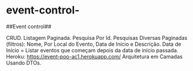 # event-control-

##Event control##

CRUD.
Listagem Paginada.
Pesquisa Por Id.
Pesquisas Diversas Paginadas (filtros): Nome, Por Local do Evento, Data de Início e Descrição.
Data de Início = Listar eventos que começam depois da data de início passada.
Heroku: https://event-poo-ac1.herokuapp.com/
Arquitetura em Camadas Usando DTOs.
